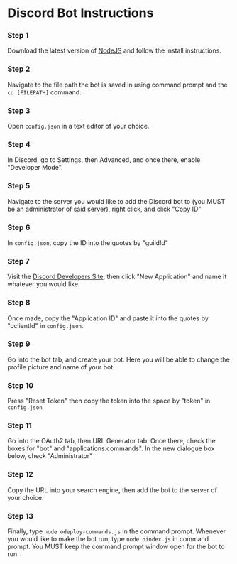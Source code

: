 # Discord Bot Instructions

### Step 1
Download the latest version of [NodeJS](https://nodejs.org/) and follow the install instructions. 

### Step 2
Navigate to the file path the bot is saved in using command prompt and the ``cd [FILEPATH]`` command.

### Step 3
Open ``config.json`` in a text editor of your choice.

### Step 4
In Discord, go to Settings, then Advanced, and once there, enable "Developer Mode".

### Step 5
Navigate to the server you would like to add the Discord bot to (you MUST be an administrator of said server), right click, and click "Copy ID"

### Step 6
In ``config.json``, copy the ID into the quotes by "guildId"

### Step 7
Visit the [Discord Developers Site](https://discord.com/developers/applications), then click "New Application" and name it whatever you would like.

### Step 8
Once made, copy the "Application ID" and paste it into the quotes by "cclientId" in ``config.json``.

### Step 9
Go into the bot tab, and create your bot. Here you will be able to change the profile picture and name of your bot.

### Step 10
Press "Reset Token" then copy the token into the space by "token" in ``config.json``

### Step 11
Go into the OAuth2 tab, then URL Generator tab. Once there, check the boxes for "bot" and "applications.commands". In the new dialogue box below, check "Administrator"

### Step 12
Copy the URL into your search engine, then add the bot to the server of your choice.

### Step 13
Finally, type ``node odeploy-commands.js`` in the command prompt. Whenever you would like to make the bot run, type ``node oindex.js`` in command prompt. You MUST keep the command prompt window open for the bot to run.
